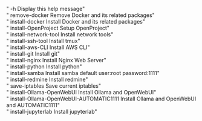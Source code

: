 "  -h  Display this help message"  <br />
"  remove-docker  Remove Docker and its related packages" <br />
"  install-docker  Install Docker and its related packages" <br />
"  install-OpenProject  Setup OpenProject" <br />
"  install-network-tool  Install network tools" <br />
"  install-ssh-tool  Install tmux" <br />
"  install-aws-CLI  Install AWS CLI" <br />
"  install-git  Install git" <br />
"  install-nginx  Install Nginx Web Server" <br />
"  install-python  Install python" <br />
"  install-samba Install samba default user:root password:1111" <br />
"  install-redmine Install redmine" <br />
"  save-iptables Save current iptables" <br />
"  install-Ollama-OpenWebUI Install Ollama and OpenWebUI" <br />
"  install-Ollama-OpenWebUI-AUTOMATIC1111 Install Ollama and OpenWebUI and AUTOMATIC1111" <br />
"  install-jupyterlab Install jupyterlab" <br />